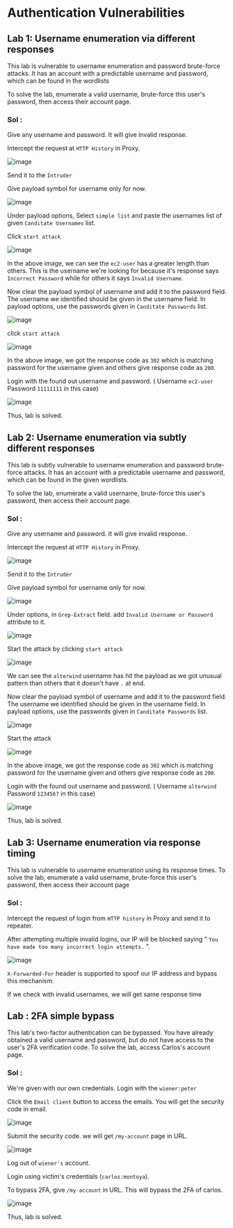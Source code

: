 # Authentication Vulnerabilities

## Lab 1: Username enumeration via different responses

This lab is vulnerable to username enumeration and password brute-force attacks. It has an account with a predictable username and password, which can be found in the wordlists

To solve the lab, enumerate a valid username, brute-force this user's password, then access their account page.

### Sol :

Give any username and password. It will give invalid response.

Intercept the request at `HTTP History` in Proxy.

![image](https://github.com/tousif13/Port_Swigger_Labs/assets/33444140/b908d504-3acc-49b4-8076-8b23c44e4a36)

Send it to the `Intruder`

Give payload symbol for username only for now.

![image](https://github.com/tousif13/Port_Swigger_Labs/assets/33444140/85997ddb-c27f-4c45-b08a-dac75045435c)

Under payload options, Select `simple list` and paste the usernames list of given `Canditate Usernames` list.

Click `start attack`

![image](https://github.com/tousif13/Port_Swigger_Labs/assets/33444140/f460b621-fd67-436a-9e79-dcb481bfa0af)

In the above image, we can see the `ec2-user` has a greater length than others. This is the username we're looking for because it's response says `Incorrect Password` while for others it says `Invalid Username`.

Now clear the payload symbol of username and add it to the password field. The username we identified should be given in the username field. In payload options, use the passwords given in `Canditate Passwords` list.

![image](https://github.com/tousif13/Port_Swigger_Labs/assets/33444140/35263d46-4476-4cd1-b02c-eecf078a3dd1)

click `start attack`

![image](https://github.com/tousif13/Port_Swigger_Labs/assets/33444140/efa1cbb3-7d81-4e12-bbf7-56ead635414b)

In the above image, we got the response code as `302` which is matching password for the username given and others give response code as `200`. 

Login with the found out username and password. ( Username `ec2-user` Password `11111111` in this case)

![image](https://github.com/tousif13/Port_Swigger_Labs/assets/33444140/47ee3f19-df59-494e-9f31-f8223342aa95)

Thus, lab is solved.

## Lab 2: Username enumeration via subtly different responses

This lab is subtly vulnerable to username enumeration and password brute-force attacks. It has an account with a predictable username and password, which can be found in the given wordlists.

To solve the lab, enumerate a valid username, brute-force this user's password, then access their account page.

### Sol :

Give any username and password. It will give invalid response.

Intercept the request at `HTTP History` in Proxy.

![image](https://github.com/tousif13/Port_Swigger_Labs/assets/33444140/d566e218-cdb0-4215-ba7e-6658be813e49)

Send it to the `Intruder`

Give payload symbol for username only for now.

![image](https://github.com/tousif13/Port_Swigger_Labs/assets/33444140/85997ddb-c27f-4c45-b08a-dac75045435c)

Under options, in `Grep-Extract` field. add `Invalid Username or Password` attribute to it.

![image](https://github.com/tousif13/Port_Swigger_Labs/assets/33444140/5b569992-fe45-476f-9d09-1e8130dcc49f)

Start the attack by clicking `start attack`

![image](https://github.com/tousif13/Port_Swigger_Labs/assets/33444140/e210a87c-4b2c-483d-a17f-2f2cec2052be)

We can see the `alterwind` username has hit the payload as we got unusual pattern than others that it doesn't have `.` at end.

Now clear the payload symbol of username and add it to the password field. The username we identified should be given in the username field. In payload options, use the passwords given in `Canditate Passwords` list.

![image](https://github.com/tousif13/Port_Swigger_Labs/assets/33444140/37cac23b-fb0c-4e2b-8523-c2a81ec69585)

Start the attack

![image](https://github.com/tousif13/Port_Swigger_Labs/assets/33444140/ed95f864-c583-4d55-a026-a05d457df88e)

In the above image, we got the response code as `302` which is matching password for the username given and others give response code as `200`. 

Login with the found out username and password. ( Username `alterwind` Password `1234567` in this case)

![image](https://github.com/tousif13/Port_Swigger_Labs/assets/33444140/d4bed274-d4d9-4968-bde0-853438982d6b)

Thus, lab is solved.

## Lab 3: Username enumeration via response timing 

This lab is vulnerable to username enumeration using its response times. To solve the lab, enumerate a valid username, brute-force this user's password, then access their account page

### Sol :

Intercept the request of login from `HTTP history` in Proxy and send it to repeater.

After attempting multiple invalid logins, our IP will be blocked saying " `You have made too many incorrect login attempts.` ". 

![image](https://github.com/tousif13/Port_Swigger_Labs/assets/33444140/cd865f1b-5fd0-4774-a935-c315a181a8d9)

`X-Forwarded-For` header is supported to spoof our IP address and bypass this mechanism.

If we check with invalid usernames, we will get same response time
## Lab : 2FA simple bypass

This lab's two-factor authentication can be bypassed. You have already obtained a valid username and password, but do not have access to the user's 2FA verification code. To solve the lab, access Carlos's account page.

### Sol :

We're given with our own credentials. Login with the `wiener:peter`

Click the `Email client` button to access the emails. You will get the security code in email.

![image](https://github.com/tousif13/Port_Swigger_Labs/assets/33444140/0c13b3cf-87b2-4203-bf15-23572d18166a)

Submit the security code. we will get `/my-account` page in URL.

![image](https://github.com/tousif13/Port_Swigger_Labs/assets/33444140/51fa11ee-edb0-4402-89ae-ef9a543153e4)

Log out of `wiener's` account.

Login using victim's credentials (`carlos:montoya`).

To bypass 2FA, give `/my-account` in URL. This will bypass the 2FA of carlos.

![image](https://github.com/tousif13/Port_Swigger_Labs/assets/33444140/1d15aa62-da7b-4327-9bd3-d8f760cb0d03)

Thus, lab is solved.
